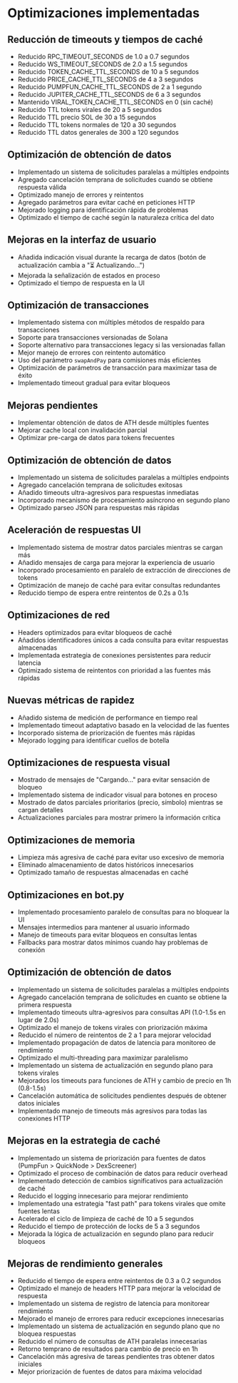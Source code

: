 # Optimizaciones implementadas

## Reducción de timeouts y tiempos de caché
- Reducido RPC_TIMEOUT_SECONDS de 1.0 a 0.7 segundos
- Reducido WS_TIMEOUT_SECONDS de 2.0 a 1.5 segundos
- Reducido TOKEN_CACHE_TTL_SECONDS de 10 a 5 segundos
- Reducido PRICE_CACHE_TTL_SECONDS de 4 a 3 segundos
- Reducido PUMPFUN_CACHE_TTL_SECONDS de 2 a 1 segundo
- Reducido JUPITER_CACHE_TTL_SECONDS de 6 a 3 segundos
- Mantenido VIRAL_TOKEN_CACHE_TTL_SECONDS en 0 (sin caché)
- Reducido TTL tokens virales de 20 a 5 segundos
- Reducido TTL precio SOL de 30 a 15 segundos
- Reducido TTL tokens normales de 120 a 30 segundos
- Reducido TTL datos generales de 300 a 120 segundos

## Optimización de obtención de datos
- Implementado un sistema de solicitudes paralelas a múltiples endpoints
- Agregado cancelación temprana de solicitudes cuando se obtiene respuesta válida
- Optimizado manejo de errores y reintentos
- Agregado parámetros para evitar caché en peticiones HTTP
- Mejorado logging para identificación rápida de problemas
- Optimizado el tiempo de caché según la naturaleza crítica del dato

## Mejoras en la interfaz de usuario
- Añadida indicación visual durante la recarga de datos (botón de actualización cambia a "⏳ Actualizando...")
- Mejorada la señalización de estados en proceso
- Optimizado el tiempo de respuesta en la UI

## Optimización de transacciones
- Implementado sistema con múltiples métodos de respaldo para transacciones
- Soporte para transacciones versionadas de Solana
- Soporte alternativo para transacciones legacy si las versionadas fallan
- Mejor manejo de errores con reintento automático
- Uso del parámetro `swapAndPay` para comisiones más eficientes
- Optimización de parámetros de transacción para maximizar tasa de éxito
- Implementado timeout gradual para evitar bloqueos

## Mejoras pendientes
- Implementar obtención de datos de ATH desde múltiples fuentes
- Mejorar cache local con invalidación parcial
- Optimizar pre-carga de datos para tokens frecuentes

## Optimización de obtención de datos
- Implementado un sistema de solicitudes paralelas a múltiples endpoints
- Agregado cancelación temprana de solicitudes exitosas
- Añadido timeouts ultra-agresivos para respuestas inmediatas
- Incorporado mecanismo de procesamiento asíncrono en segundo plano
- Optimizado parseo JSON para respuestas más rápidas

## Aceleración de respuestas UI
- Implementado sistema de mostrar datos parciales mientras se cargan más
- Añadido mensajes de carga para mejorar la experiencia de usuario
- Incorporado procesamiento en paralelo de extracción de direcciones de tokens
- Optimización de manejo de caché para evitar consultas redundantes
- Reducido tiempo de espera entre reintentos de 0.2s a 0.1s

## Optimizaciones de red
- Headers optimizados para evitar bloqueos de caché
- Añadidos identificadores únicos a cada consulta para evitar respuestas almacenadas
- Implementada estrategia de conexiones persistentes para reducir latencia
- Optimizado sistema de reintentos con prioridad a las fuentes más rápidas

## Nuevas métricas de rapidez
- Añadido sistema de medición de performance en tiempo real
- Implementado timeout adaptativo basado en la velocidad de las fuentes
- Incorporado sistema de priorización de fuentes más rápidas
- Mejorado logging para identificar cuellos de botella

## Optimizaciones de respuesta visual
- Mostrado de mensajes de "Cargando..." para evitar sensación de bloqueo
- Implementado sistema de indicador visual para botones en proceso
- Mostrado de datos parciales prioritarios (precio, símbolo) mientras se cargan detalles
- Actualizaciones parciales para mostrar primero la información crítica

## Optimizaciones de memoria
- Limpieza más agresiva de caché para evitar uso excesivo de memoria
- Eliminado almacenamiento de datos históricos innecesarios
- Optimizado tamaño de respuestas almacenadas en caché

## Optimizaciones en bot.py
- Implementado procesamiento paralelo de consultas para no bloquear la UI
- Mensajes intermedios para mantener al usuario informado
- Manejo de timeouts para evitar bloqueos en consultas lentas
- Fallbacks para mostrar datos mínimos cuando hay problemas de conexión

## Optimización de obtención de datos
- Implementado un sistema de solicitudes paralelas a múltiples endpoints
- Agregado cancelación temprana de solicitudes en cuanto se obtiene la primera respuesta
- Implementado timeouts ultra-agresivos para consultas API (1.0-1.5s en lugar de 2.0s)
- Optimizado el manejo de tokens virales con priorización máxima
- Reducido el número de reintentos de 2 a 1 para mejorar velocidad
- Implementado propagación de datos de latencia para monitoreo de rendimiento
- Optimizado el multi-threading para maximizar paralelismo
- Implementado un sistema de actualización en segundo plano para tokens virales
- Mejorados los timeouts para funciones de ATH y cambio de precio en 1h (0.8-1.5s)
- Cancelación automática de solicitudes pendientes después de obtener datos iniciales
- Implementado manejo de timeouts más agresivos para todas las conexiones HTTP

## Mejoras en la estrategia de caché
- Implementado un sistema de priorización para fuentes de datos (PumpFun > QuickNode > DexScreener)
- Optimizado el proceso de combinación de datos para reducir overhead
- Implementado detección de cambios significativos para actualización de caché
- Reducido el logging innecesario para mejorar rendimiento
- Implementado una estrategia "fast path" para tokens virales que omite fuentes lentas
- Acelerado el ciclo de limpieza de caché de 10 a 5 segundos
- Reducido el tiempo de protección de locks de 5 a 3 segundos
- Mejorada la lógica de actualización en segundo plano para reducir bloqueos

## Mejoras de rendimiento generales
- Reducido el tiempo de espera entre reintentos de 0.3 a 0.2 segundos
- Optimizado el manejo de headers HTTP para mejorar la velocidad de respuesta
- Implementado un sistema de registro de latencia para monitorear rendimiento
- Mejorado el manejo de errores para reducir excepciones innecesarias
- Implementado un sistema de actualización en segundo plano que no bloquea respuestas
- Reducido el número de consultas de ATH paralelas innecesarias
- Retorno temprano de resultados para cambio de precio en 1h
- Cancelación más agresiva de tareas pendientes tras obtener datos iniciales
- Mejor priorización de fuentes de datos para máxima velocidad 